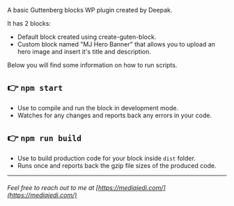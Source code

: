 A basic Guttenberg blocks WP plugin created by Deepak.

It has 2 blocks:
- Default block created using create-guten-block.
- Custom block named "MJ Hero Banner" that allows you to upload an hero image and insert it's title and description.

Below you will find some information on how to run scripts.

## 👉  `npm start`
- Use to compile and run the block in development mode.
- Watches for any changes and reports back any errors in your code.

## 👉  `npm run build`
- Use to build production code for your block inside `dist` folder.
- Runs once and reports back the gzip file sizes of the produced code.

---

###### Feel free to reach out to me at [https://mediajedi.com/](https://mediajedi.com/)
